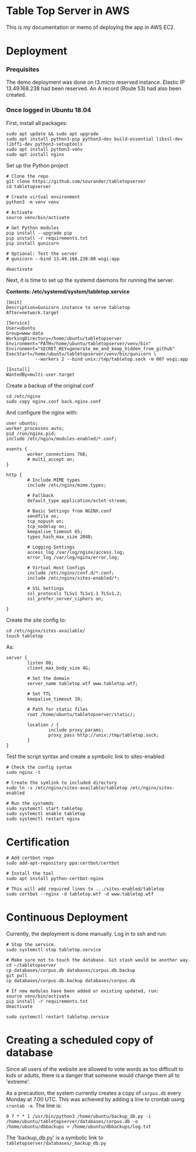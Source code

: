 # Table Top Server in AWS

This is my documentation or memo of deploying the app in AWS EC2.

# Deployment

### Prequisites
The demo deployment was done on t3.micro reserved instance. Elastic IP 13.49.168.238 had been reserved. An A record (Route 53) had also been created.

### Once logged in Ubuntu 18.04
First, install all packages:
```shell script
sudo apt update && sudo apt upgrade
sudo apt install python3-pip python3-dev build-essential libssl-dev libffi-dev python3-setuptools
sudo apt install python3-venv
sudo apt install nginx
```

Set up the Python project
```shell script
# Clone the repo
git clone https://github.com/sourander/tabletopserver
cd tabletopserver

# Create virtual environment
python3 -m venv venv

# Activate
source venv/bin/activate

# Get Python modules
pip install --upgrade pip
pip install -r requirements.txt
pip install gunicorn

# Optional: Test the server
# gunicorn --bind 13.49.168.238:80 wsgi:app

deactivate
```

Next, it is time to set up the systemd daemons for running the server.

**Contents: /etc/systemd/system/tabletop.service**
```shell script
[Unit]
Description=Gunicorn instance to serve tabletop
After=network.target

[Service]
User=ubuntu
Group=www-data
WorkingDirectory=/home/ubuntu/tabletopserver
Environment="PATH=/home/ubuntu/tabletopserver/venv/bin"
Environment="SECRET_KEY=generate_me_and_keep_hidden_from_github"
ExecStart=/home/ubuntu/tabletopserver/venv/bin/gunicorn \
           --workers 2 --bind unix:/tmp/tabletop.sock -m 007 wsgi:app

[Install]
WantedBy=multi-user.target
```

Create a backup of the original conf
```shell script
cd /etc/nginx
sudo copy nginx.conf back.nginx.conf
```

And configure the nginx with:

```shell script
user ubuntu;
worker_processes auto;
pid /run/nginx.pid;
include /etc/nginx/modules-enabled/*.conf;

events {
        worker_connections 768;
        # multi_accept on;
}

http {
        # Include MIME types
        include /etc/nginx/mime.types;
        
        # Fallback
        default_type application/octet-stream;

        # Basic Settings from NGINX.conf
        sendfile on;
        tcp_nopush on;
        tcp_nodelay on;
        keepalive_timeout 65;
        types_hash_max_size 2048;

        # Logging Settings
        access_log /var/log/nginx/access.log;
        error_log /var/log/nginx/error.log;

        # Virtual Host Configs
        include /etc/nginx/conf.d/*.conf;
        include /etc/nginx/sites-enabled/*;
        
        # SSL Settings
        ssl_protocols TLSv1 TLSv1.1 TLSv1.2;
        ssl_prefer_server_ciphers on;

}
```

Create the site config to:

```shell script
cd /etc/nginx/sites-available/
touch tabletop
```

As:

```
server {
        listen 80;
        client_max_body_size 4G;

        # Set the domain
        server_name tabletop.wtf www.tabletop.wtf;

        # Set TTL
        keepalive_timeout 10;

        # Path for static files
        root /home/ubuntu/tabletopserver/static/;

        location / {
                include proxy_params;
                proxy_pass http://unix:/tmp/tabletop.sock;
        }
}
```

Test the script syntax and create a symbolic link to sites-enabled:

```shell script
# Check the config syntax
sudo nginx -t

# Create the symlink to included directory
sudo ln -s /etc/nginx/sites-available/tabletop /etc/nginx/sites-enabled

# Run the systemds
sudo systemctl start tabletop
sudo systemctl enable tabletop
sudo systemctl restart nginx
```



# Certification

```shell script
# Add certbot repo
sudo add-apt-repository ppa:certbot/certbot

# Install the tool
sudo apt install python-certbot-nginx

# This will add required lines to .../sites-enabled/tabletop
sudo certbot --nginx -d tabletop.wtf -d www.tabletop.wtf
```



# Continuous Deployment

Currently, the deployment is done manually. Log in to ssh and run:

```shell script
# Stop the service.
sudo systemctl stop tabletop.service

# Make sure not to touch the database. Git stash would be another way.
cd ~/tabletopserver
cp databases/corpus.db databases/corpus.db.backup 
git pull
cp databases/corpus.db.backup databases/corpus.db

# If new modules have been added or existing updated, run:
source venv/bin/activate
pip install -r requirements.txt
deactivate

sudo systemctl restart tabletop.service
```

# Creating a scheduled copy of database

Since all users of the website are allowed to vote words as too difficult to kids or adults, there is a danger that someone would change them all to 'extreme'.

As a precaution, the system currently creates a copy of `corpus.db` every Monday at 7.00 UTC. This was achieved by adding a line to crontab using `crontab -e`. The line is:

```shell script
0 7 * * 1 /usr/bin/python3 /home/ubuntu/backup_db.py -i /home/ubuntu/tabletopserver/databases/corpus.db -o /home/ubuntu/dbbackups > /home/ubuntu/dbbackups/log.txt
```

The 'backup_db.py' is a symbolic link to `tabletopserver/databases/_backup_db.py`